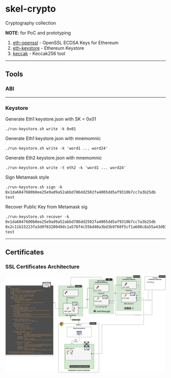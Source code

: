 # skel-crypto

Cryptography collection

__NOTE__: for PoC and prototyping

1. [eth-openssl](eth-openssl) - OpenSSL ECDSA Keys for Ethereum
2. [eth-keystore](eth-keystore) - Ethereum Keystore
3. [keccak](keccak) - Keccak256 tool

----

## Tools

### ABI



----

### Keystore

Generate Eth1 keystore.json with SK = 0x01
```
./run-keystore.sh write -k 0x01
```

Generate Eth1 keystore.json with mnemomnic
```
./run-keystore.sh write -k 'word1 ... word24'
```

Generate Eth2 keystore.json with mnemomnic
```
./run-keystore.sh write -t eth2 -k 'word1 ... word24'
```

Sign Metamask style

```
./run-keystore.sh sign -k 0x1da6847600b0ee25e9ad9a52abbd786dd2502fa4005dd5af9310b7cc7a3b25db test
```

Recover Public Key from Metamask sig

```
./run-keystore.sh recover -k 0x1da6847600b0ee25e9ad9a52abbd786dd2502fa4005dd5af9310b7cc7a3b25db 0x2c11b15223fa3d9f8320049dc1a576f4c55bd40a3bd3b9760f5cf1a608c8a55a43d0315421a39451e13f23767a1a1f4c2b1d7544fdaf9da5ac94982410e61aa81c test
```

----
## Certificates

### SSL Certificates Architecture

<img src="doc/CA.jpg" width="900">

